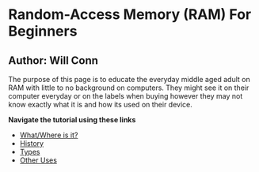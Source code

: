 # Random-Access Memory (RAM) For Beginners
## Author: Will Conn

The purpose of this page is to educate the everyday middle aged adult on RAM with little to no background on computers. They might see it on their computer everyday or on the labels when buying however they may not know exactly what it is and how its used on their device. 


**Navigate the tutorial using these links**
* [What/Where is it?](./whatwhere.md)
* [History](./history.md)
* [Types](./types.md)
* [Other Uses](./otheruses.md)
